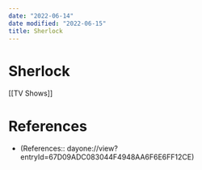 ```yaml
---
date: "2022-06-14"
date modified: "2022-06-15"
title: Sherlock
---
```


# Sherlock
[[TV Shows]]

# References
- (References:: dayone://view?entryId=67D09ADC083044F4948AA6F6E6FF12CE)
